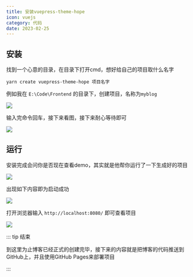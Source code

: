 ```yaml
---
title: 安装vuepress-theme-hope
icon: vuejs
category: 代码
date: 2023-02-25
---
```


## 安装

找到一个心意的目录，在目录下打开cmd，想好给自己的项目取什么名字

```shell :no-line-numbers
yarn create vuepress-theme-hope 项目名字
```

例如我在 `E:\Code\Frontend` 的目录下，创建项目，名称为`myblog`

![](https://cdn.jsdelivr.net/gh/miomiora/image/image/YJ5X2AS.png)

输入完命令回车，接下来看图，接下来耐心等待即可

![](https://cdn.jsdelivr.net/gh/miomiora/image/image/0TZVW5I%5DJ.png)

## 运行

安装完成会问你是否现在查看demo，其实就是他帮你运行了一下生成好的项目

![](https://cdn.jsdelivr.net/gh/miomiora/image/image/DZAR2PX9Z8Y1V.png)

出现如下内容即为启动成功

![](https://cdn.jsdelivr.net/gh/miomiora/image/image/LDQT7F9X7639H.png)

打开浏览器输入 `http://localhost:8080/` 即可查看项目

![](https://cdn.jsdelivr.net/gh/miomiora/image/image/MF6KFC9PUKLQ.png)

::: tip 结束

到这里为止博客已经正式的创建完毕，接下来的内容就是把博客的代码推送到GitHub上，并且使用GitHub Pages来部署项目

:::